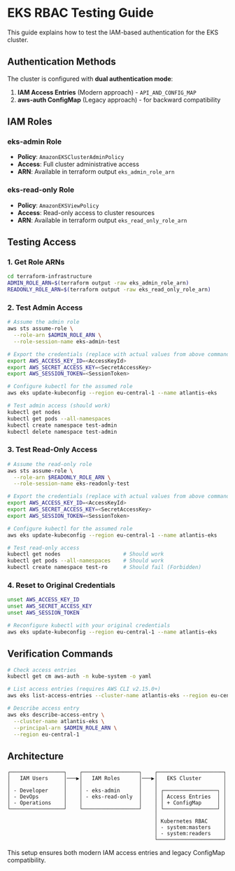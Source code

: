 # EKS RBAC Testing Guide

This guide explains how to test the IAM-based authentication for the EKS cluster.

## Authentication Methods

The cluster is configured with **dual authentication mode**:

1. **IAM Access Entries** (Modern approach) - `API_AND_CONFIG_MAP`
2. **aws-auth ConfigMap** (Legacy approach) - for backward compatibility

## IAM Roles

### eks-admin Role
- **Policy**: `AmazonEKSClusterAdminPolicy`
- **Access**: Full cluster administrative access
- **ARN**: Available in terraform output `eks_admin_role_arn`

### eks-read-only Role  
- **Policy**: `AmazonEKSViewPolicy`
- **Access**: Read-only access to cluster resources
- **ARN**: Available in terraform output `eks_read_only_role_arn`

## Testing Access

### 1. Get Role ARNs
```bash
cd terraform-infrastructure
ADMIN_ROLE_ARN=$(terraform output -raw eks_admin_role_arn)
READONLY_ROLE_ARN=$(terraform output -raw eks_read_only_role_arn)
```

### 2. Test Admin Access
```bash
# Assume the admin role
aws sts assume-role \
  --role-arn $ADMIN_ROLE_ARN \
  --role-session-name eks-admin-test

# Export the credentials (replace with actual values from above command)
export AWS_ACCESS_KEY_ID=<AccessKeyId>
export AWS_SECRET_ACCESS_KEY=<SecretAccessKey>
export AWS_SESSION_TOKEN=<SessionToken>

# Configure kubectl for the assumed role
aws eks update-kubeconfig --region eu-central-1 --name atlantis-eks

# Test admin access (should work)
kubectl get nodes
kubectl get pods --all-namespaces
kubectl create namespace test-admin
kubectl delete namespace test-admin
```

### 3. Test Read-Only Access
```bash
# Assume the read-only role
aws sts assume-role \
  --role-arn $READONLY_ROLE_ARN \
  --role-session-name eks-readonly-test

# Export the credentials (replace with actual values from above command)
export AWS_ACCESS_KEY_ID=<AccessKeyId>
export AWS_SECRET_ACCESS_KEY=<SecretAccessKey>
export AWS_SESSION_TOKEN=<SessionToken>

# Configure kubectl for the assumed role
aws eks update-kubeconfig --region eu-central-1 --name atlantis-eks

# Test read-only access
kubectl get nodes                    # Should work
kubectl get pods --all-namespaces    # Should work
kubectl create namespace test-ro     # Should fail (Forbidden)
```

### 4. Reset to Original Credentials
```bash
unset AWS_ACCESS_KEY_ID
unset AWS_SECRET_ACCESS_KEY  
unset AWS_SESSION_TOKEN

# Reconfigure kubectl with your original credentials
aws eks update-kubeconfig --region eu-central-1 --name atlantis-eks
```

## Verification Commands

```bash
# Check access entries
kubectl get cm aws-auth -n kube-system -o yaml

# List access entries (requires AWS CLI v2.15.0+)
aws eks list-access-entries --cluster-name atlantis-eks --region eu-central-1

# Describe access entry
aws eks describe-access-entry \
  --cluster-name atlantis-eks \
  --principal-arn $ADMIN_ROLE_ARN \
  --region eu-central-1
```

## Architecture

```
┌─────────────────┐    ┌──────────────────┐    ┌─────────────────────┐
│   IAM Users     │───▶│   IAM Roles      │───▶│   EKS Cluster       │
│                 │    │                  │    │                     │
│ - Developer     │    │ - eks-admin      │    │ ┌─────────────────┐ │
│ - DevOps        │    │ - eks-read-only  │    │ │ Access Entries  │ │
│ - Operations    │    │                  │    │ │ + ConfigMap     │ │
└─────────────────┘    └──────────────────┘    │ └─────────────────┘ │
                                               │                     │
                                               │ Kubernetes RBAC     │
                                               │ - system:masters    │
                                               │ - system:readers    │
                                               └─────────────────────┘
```

This setup ensures both modern IAM access entries and legacy ConfigMap compatibility.
